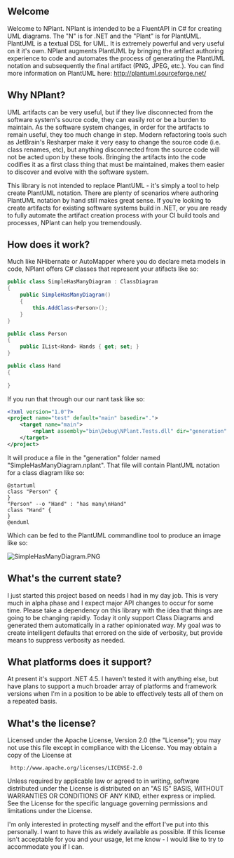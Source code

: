 ## Welcome
Welcome to NPlant.  NPlant is intended to be a FluentAPI in C# for creating UML diagrams.  The "N" is 
for .NET and the "Plant" is for PlantUML.  PlantUML is a textual DSL for UML.  It is extremely powerful and 
very useful on it it's own.  NPlant augments PlantUML by bringing the artifact authoring experience 
to code and automates the process of generating the PlantUML notation and subsequently the final 
artifact (PNG, JPEG, etc.).  You can find more information on PlantUML here:  http://plantuml.sourceforge.net/

## Why NPlant?
UML artifacts can be very useful, but if they live disconnected from the software system's source code, they can 
easily rot or be a burden to maintain.  As the software system changes, in order for the artifacts to remain 
useful, they too much change in step.  Modern refactoring tools such as JetBrain's Resharper make it very easy 
to change the source code (i.e. class renames, etc), but anything disconnected from the source code 
will not be acted upon by these tools.  Bringing the artifacts into the code codifies it as a first class thing 
that must be maintained, makes them easier to discover and evolve with the software system.

This library is not intended to replace PlantUML - it's simply a tool to help create PlantUML notation.  There are 
plenty of scenarios where authoring PlantUML notation by hand still makes great sense.  If you're looking to create 
artifacts for existing software systems build in .NET, or you are ready to fully automate the artifact creation 
process with your CI build tools and processes, NPlant can help you tremendously.

## How does it work?
Much like NHibernate or AutoMapper where you do declare meta models in code, NPlant offers C# classes that represent your 
atifacts like so:

```csharp
public class SimpleHasManyDiagram : ClassDiagram
{
    public SimpleHasManyDiagram()
    {
        this.AddClass<Person>();
    }
}

public class Person
{
    public IList<Hand> Hands { get; set; }
}

public class Hand
{
            
}
```

If you run that through our our nant task like so:

```xml
<?xml version="1.0"?>
<project name="test" default="main" basedir=".">
	<target name="main">
		<nplant assembly="bin\Debug\NPlant.Tests.dll" dir="generation" />
	</target>
</project>
```
It will produce a file in the "generation" folder named "SimpleHasManyDiagram.nplant".  That file will contain PlantUML
notation for a class diagram like so:

```
@startuml
class "Person" {
}
"Person" --o "Hand" : "has many\nHand"
class "Hand" {
}
@enduml
```

Which can be fed to the PlantUML commandline tool to produce an image like so:


![SimpleHasManyDiagram.PNG](http://www.nplant.org/images/SimpleHasManyDiagram.png)

## What's the current state?
I just started this project based on needs I had in my day job.  This is very much in alpha phase and I expect major 
API changes to occur for some time.  Please take a dependency on this library with the idea that things are going to be 
changing rapidly.  Today it only support Class Diagrams and generated them automatically in a rather opinionated way.  My 
goal was to create intelligent defaults that errored on the side of verbosity, but provide means to suppress verbosity 
as needed.

## What platforms does it support?
At present it's support .NET 4.5.  I haven't tested it with anything else, but have plans to support a much broader 
array of platforms and framework versions when I'm in a position to be able to effectively tests all of them on a 
repeated basis.

## What's the license?
Licensed under the Apache License, Version 2.0 (the "License");
you may not use this file except in compliance with the License.
You may obtain a copy of the License at
 
     http://www.apache.org/licenses/LICENSE-2.0
 
Unless required by applicable law or agreed to in writing, software
distributed under the License is distributed on an "AS IS" BASIS,
WITHOUT WARRANTIES OR CONDITIONS OF ANY KIND, either express or implied.
See the License for the specific language governing permissions and
limitations under the License.

I'm only interested in protecting myself and the effort I've put into this personally.  I want to have this as 
widely available as possible.  If this license isn't acceptable for you and your usage, let me know - I would like to 
try to accommodate you if I can.
